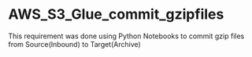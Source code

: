 # AWS_S3_Glue_commit_gzipfiles
This requirement was done using Python Notebooks to commit gzip files from Source(Inbound) to Target(Archive)
